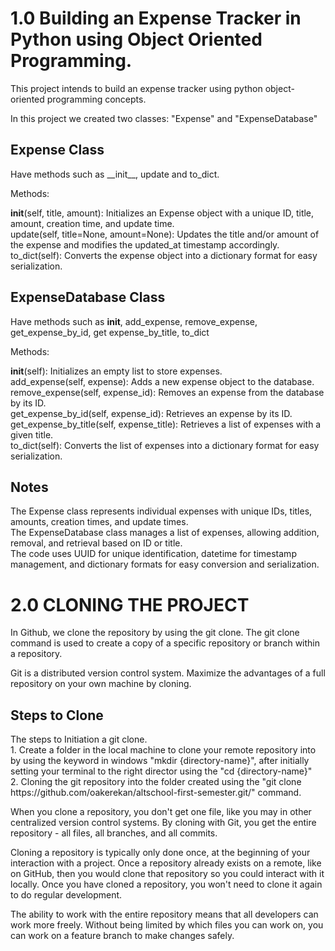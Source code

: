 <h1>1.0 Building an Expense Tracker in Python using Object Oriented Programming.</h1>

This project intends to build an expense tracker using python object-oriented programming concepts. 

In this project we created two classes: "Expense" and "ExpenseDatabase"

<h2>Expense Class</h2>
Have methods such as __init__, update and to_dict.

Methods:

__init__(self, title, amount): Initializes an Expense object with a unique ID, title, amount, creation time, and update time.<br>
update(self, title=None, amount=None): Updates the title and/or amount of the expense and modifies the updated_at timestamp accordingly.<br>
to_dict(self): Converts the expense object into a dictionary format for easy serialization.<br>

<h2>ExpenseDatabase Class</h2>

Have methods such as __init__, add_expense, remove_expense, get_expense_by_id, get expense_by_title, to_dict

Methods:

__init__(self): Initializes an empty list to store expenses.<br>
add_expense(self, expense): Adds a new expense object to the database.<br>
remove_expense(self, expense_id): Removes an expense from the database by its ID.<br>
get_expense_by_id(self, expense_id): Retrieves an expense by its ID.<br>
get_expense_by_title(self, expense_title): Retrieves a list of expenses with a given title.<br>
to_dict(self): Converts the list of expenses into a dictionary format for easy serialization.<br>


<h2>Notes</h2>
The Expense class represents individual expenses with unique IDs, titles, amounts, creation times, and update times.<br>
The ExpenseDatabase class manages a list of expenses, allowing addition, removal, and retrieval based on ID or title.<br>
The code uses UUID for unique identification, datetime for timestamp management, and dictionary formats for easy conversion and serialization.


<h1>2.0 CLONING THE PROJECT</h1>

In Github, we clone the repository by using the git clone. The git clone command is used to create a copy of a specific repository or branch within a repository.

Git is a distributed version control system. Maximize the advantages of a full repository on your own machine by cloning.

<h2>Steps to Clone</h2>
The steps to Initiation a git clone.<br>
1. Create a folder in the local machine to clone your remote repository into by using the keyword in windows "mkdir {directory-name}", after initially setting your terminal to the right director using the "cd {directory-name}" <br>
2. Cloning the git repository into the folder created using the "git clone https://github.com/oakerekan/altschool-first-semester.git/" command. <br>

When you clone a repository, you don't get one file, like you may in other centralized version control systems. By cloning with Git, you get the entire repository - all files, all branches, and all commits.

<p>Cloning a repository is typically only done once, at the beginning of your interaction with a project. Once a repository already exists on a remote, like on GitHub, then you would clone that repository so you could interact with it locally. Once you have cloned a repository, you won't need to clone it again to do regular development.</p>

<p>The ability to work with the entire repository means that all developers can work more freely. Without being limited by which files you can work on, you can work on a feature branch to make changes safely.</p>